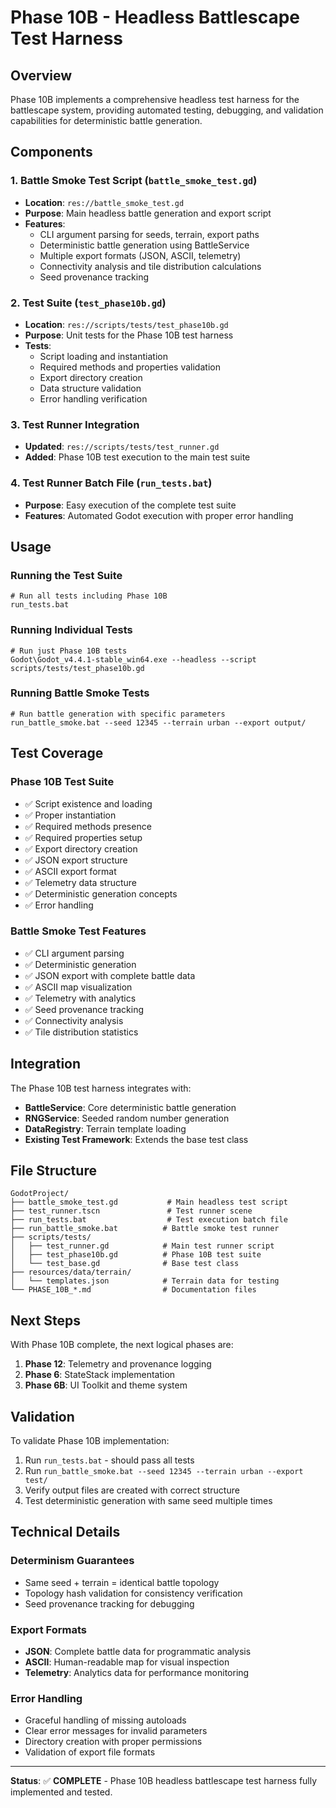 # Phase 10B - Headless Battlescape Test Harness

## Overview

Phase 10B implements a comprehensive headless test harness for the battlescape system, providing automated testing, debugging, and validation capabilities for deterministic battle generation.

## Components

### 1. Battle Smoke Test Script (`battle_smoke_test.gd`)
- **Location**: `res://battle_smoke_test.gd`
- **Purpose**: Main headless battle generation and export script
- **Features**:
  - CLI argument parsing for seeds, terrain, export paths
  - Deterministic battle generation using BattleService
  - Multiple export formats (JSON, ASCII, telemetry)
  - Connectivity analysis and tile distribution calculations
  - Seed provenance tracking

### 2. Test Suite (`test_phase10b.gd`)
- **Location**: `res://scripts/tests/test_phase10b.gd`
- **Purpose**: Unit tests for the Phase 10B test harness
- **Tests**:
  - Script loading and instantiation
  - Required methods and properties validation
  - Export directory creation
  - Data structure validation
  - Error handling verification

### 3. Test Runner Integration
- **Updated**: `res://scripts/tests/test_runner.gd`
- **Added**: Phase 10B test execution to the main test suite

### 4. Test Runner Batch File (`run_tests.bat`)
- **Purpose**: Easy execution of the complete test suite
- **Features**: Automated Godot execution with proper error handling

## Usage

### Running the Test Suite
```batch
# Run all tests including Phase 10B
run_tests.bat
```

### Running Individual Tests
```batch
# Run just Phase 10B tests
Godot\Godot_v4.4.1-stable_win64.exe --headless --script scripts/tests/test_phase10b.gd
```

### Running Battle Smoke Tests
```batch
# Run battle generation with specific parameters
run_battle_smoke.bat --seed 12345 --terrain urban --export output/
```

## Test Coverage

### Phase 10B Test Suite
- ✅ Script existence and loading
- ✅ Proper instantiation
- ✅ Required methods presence
- ✅ Required properties setup
- ✅ Export directory creation
- ✅ JSON export structure
- ✅ ASCII export format
- ✅ Telemetry data structure
- ✅ Deterministic generation concepts
- ✅ Error handling

### Battle Smoke Test Features
- ✅ CLI argument parsing
- ✅ Deterministic generation
- ✅ JSON export with complete battle data
- ✅ ASCII map visualization
- ✅ Telemetry with analytics
- ✅ Seed provenance tracking
- ✅ Connectivity analysis
- ✅ Tile distribution statistics

## Integration

The Phase 10B test harness integrates with:
- **BattleService**: Core deterministic battle generation
- **RNGService**: Seeded random number generation
- **DataRegistry**: Terrain template loading
- **Existing Test Framework**: Extends the base test class

## File Structure
```
GodotProject/
├── battle_smoke_test.gd           # Main headless test script
├── test_runner.tscn               # Test runner scene
├── run_tests.bat                  # Test execution batch file
├── run_battle_smoke.bat          # Battle smoke test runner
├── scripts/tests/
│   ├── test_runner.gd            # Main test runner script
│   ├── test_phase10b.gd          # Phase 10B test suite
│   └── test_base.gd              # Base test class
├── resources/data/terrain/
│   └── templates.json            # Terrain data for testing
└── PHASE_10B_*.md                # Documentation files
```

## Next Steps

With Phase 10B complete, the next logical phases are:

1. **Phase 12**: Telemetry and provenance logging
2. **Phase 6**: StateStack implementation
3. **Phase 6B**: UI Toolkit and theme system

## Validation

To validate Phase 10B implementation:
1. Run `run_tests.bat` - should pass all tests
2. Run `run_battle_smoke.bat --seed 12345 --terrain urban --export test/`
3. Verify output files are created with correct structure
4. Test deterministic generation with same seed multiple times

## Technical Details

### Determinism Guarantees
- Same seed + terrain = identical battle topology
- Topology hash validation for consistency verification
- Seed provenance tracking for debugging

### Export Formats
- **JSON**: Complete battle data for programmatic analysis
- **ASCII**: Human-readable map for visual inspection
- **Telemetry**: Analytics data for performance monitoring

### Error Handling
- Graceful handling of missing autoloads
- Clear error messages for invalid parameters
- Directory creation with proper permissions
- Validation of export file formats

---

**Status**: ✅ **COMPLETE** - Phase 10B headless battlescape test harness fully implemented and tested.
